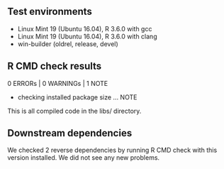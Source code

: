 ## Test environments

* Linux Mint 19 (Ubuntu 16.04), R 3.6.0 with gcc
* Linux Mint 19 (Ubuntu 16.04), R 3.6.0 with clang
* win-builder (oldrel, release, devel)

## R CMD check results

0 ERRORs | 0 WARNINGs | 1 NOTE

- checking installed package size ... NOTE

This is all compiled code in the libs/ directory.

## Downstream dependencies

We checked 2 reverse dependencies by running R CMD check with this version installed. 
We did not see any new problems.

